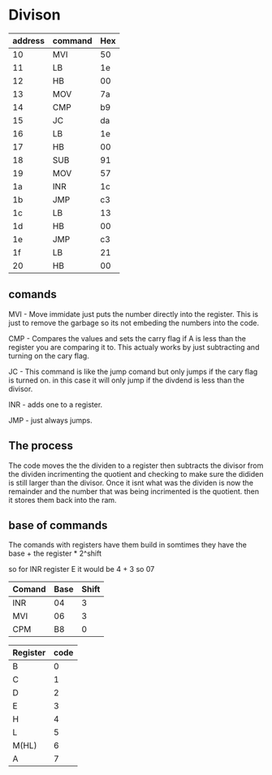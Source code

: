 # Divison

| address | command | Hex |
-----|--------|-------
10|MVI|50
11|LB|1e
12|HB|00
13|MOV|7a
14|CMP|b9
15|JC|da
16|LB|1e
17|HB|00
18|SUB|91
19|MOV|57
1a|INR|1c
1b|JMP|c3
1c|LB|13
1d|HB|00
1e|JMP|c3
1f|LB|21
20|HB|00

## comands

MVI - Move immidate just puts the number directly into the register. This is just to remove the garbage so its not embeding the numbers into the code.

CMP - Compares the values and sets the carry flag if A is less than the register you are comparing it to. This actualy works by just subtracting and turning on the cary flag.

JC - This command is like the jump comand but only jumps if the cary flag is turned on. in this case it will only jump if the divdend is less than the divisor.

INR - adds one to a register.

JMP - just always jumps.

## The process

The code moves the the dividen to a register then subtracts the divisor from the dividen incrimenting the quotient and checking to make sure the dididen is still larger than the divisor. Once it isnt what was the dividen is now the remainder and the number that was being incrimented is the quotient. then it stores them back into the ram.

## base of commands

The comands with registers have them build in somtimes they have the base + the register * 2^shift

so for INR register E it would be 4 + 3 so 07

|Comand|Base|Shift
---|----|--
INR|04|3
MVI|06|3
CPM|B8|0

Register|code
----|----
B|0
C|1
D|2
E|3
H|4
L|5
M(HL)|6
A|7

